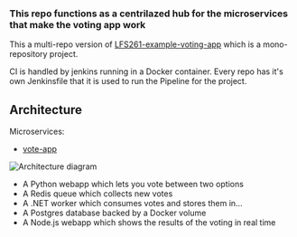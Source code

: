### This repo functions as a centrilazed hub for the microservices that make the voting app work
This a multi-repo version of [LFS261-example-voting-app](https://github.com/pipilacha/LFS261-example-voting-app) which is a mono-repository project.

CI is handled by jenkins running in a Docker container. Every repo has it's own Jenkinsfile that it is used to run the Pipeline for the project.

Architecture
-----
Microservices:
- [vote-app](https://github.com/pipilacha/vote-app)

![Architecture diagram](https://github.com/pipilacha/LFS261-example-voting-app/blob/master/architecture.png)

* A Python webapp which lets you vote between two options
* A Redis queue which collects new votes
* A .NET worker which consumes votes and stores them in…
* A Postgres database backed by a Docker volume
* A Node.js webapp which shows the results of the voting in real time
